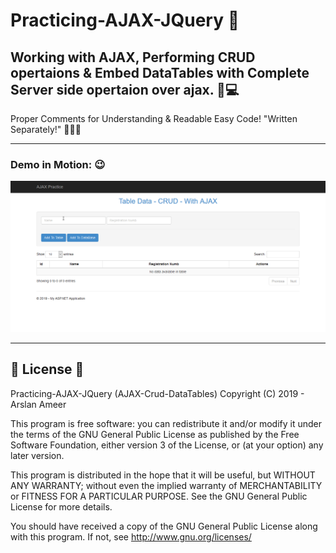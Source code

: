 # Practicing-AJAX-JQuery 👏

## Working with AJAX, Performing CRUD opertaions & Embed DataTables with Complete Server side opertaion over ajax. 📑💻

Proper Comments for Understanding & Readable Easy Code! "Written Separately!" 🤟🤟🤟

---

### Demo in Motion: 😉

![](ajaxDemo.gif)

---

## 📄 License 🔐

Practicing-AJAX-JQuery (AJAX-Crud-DataTables)
Copyright (C) 2019 - Arslan Ameer

This program is free software: you can redistribute it and/or modify
it under the terms of the GNU General Public License as published by
the Free Software Foundation, either version 3 of the License, or
(at your option) any later version.

This program is distributed in the hope that it will be useful,
but WITHOUT ANY WARRANTY; without even the implied warranty of
MERCHANTABILITY or FITNESS FOR A PARTICULAR PURPOSE. See the
GNU General Public License for more details.

You should have received a copy of the GNU General Public License
along with this program. If not, see <http://www.gnu.org/licenses/>
